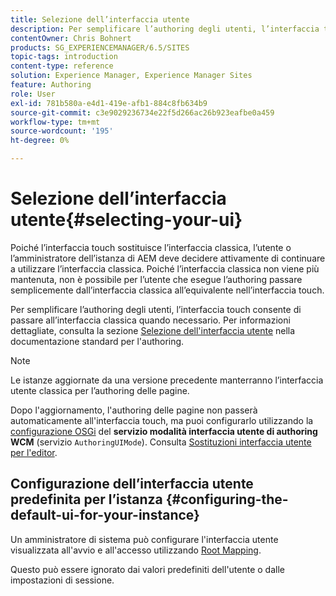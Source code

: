 ```yaml
---
title: Selezione dell’interfaccia utente
description: Per semplificare l’authoring degli utenti, l’interfaccia touch consente di passare all’interfaccia classica quando necessario.
contentOwner: Chris Bohnert
products: SG_EXPERIENCEMANAGER/6.5/SITES
topic-tags: introduction
content-type: reference
solution: Experience Manager, Experience Manager Sites
feature: Authoring
role: User
exl-id: 781b580a-e4d1-419e-afb1-884c8fb634b9
source-git-commit: c3e9029236734e22f5d266ac26b923eafbe0a459
workflow-type: tm+mt
source-wordcount: '195'
ht-degree: 0%

---
```


# Selezione dell’interfaccia utente{#selecting-your-ui}

Poiché l’interfaccia touch sostituisce l’interfaccia classica, l’utente o l’amministratore dell’istanza di AEM deve decidere attivamente di continuare a utilizzare l’interfaccia classica. Poiché l’interfaccia classica non viene più mantenuta, non è possibile per l’utente che esegue l’authoring passare semplicemente dall’interfaccia classica all’equivalente nell’interfaccia touch.

Per semplificare l’authoring degli utenti, l’interfaccia touch consente di passare all’interfaccia classica quando necessario. Per informazioni dettagliate, consulta la sezione [Selezione dell&#39;interfaccia utente](/help/sites-authoring/select-ui.md) nella documentazione standard per l&#39;authoring.

>[!NOTE]
>
>Le istanze aggiornate da una versione precedente manterranno l’interfaccia utente classica per l’authoring delle pagine.
>
>Dopo l&#39;aggiornamento, l&#39;authoring delle pagine non passerà automaticamente all&#39;interfaccia touch, ma puoi configurarlo utilizzando la [configurazione OSGi](/help/sites-deploying/configuring-osgi.md) del **servizio modalità interfaccia utente di authoring WCM** (servizio `AuthoringUIMode`). Consulta [Sostituzioni interfaccia utente per l&#39;editor](#uioverridesfortheeditor).

## Configurazione dell’interfaccia utente predefinita per l’istanza {#configuring-the-default-ui-for-your-instance}

Un amministratore di sistema può configurare l&#39;interfaccia utente visualizzata all&#39;avvio e all&#39;accesso utilizzando [Root Mapping](/help/sites-deploying/osgi-configuration-settings.md#daycqrootmapping).

Questo può essere ignorato dai valori predefiniti dell&#39;utente o dalle impostazioni di sessione.
